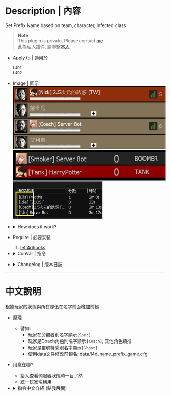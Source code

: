 # Description | 內容
Set Prefix Name based on team, character, infected class

> __Note__ <br/>
This plugin is private, Please contact [me](https://github.com/fbef0102/Game-Private_Plugin#私人插件列表-private-plugins-list)<br/>
此為私人插件, 請聯繫[本人](https://github.com/fbef0102/Game-Private_Plugin#私人插件列表-private-plugins-list)

* Apply to | 適用於
	```
	L4D1
	L4D2
	```

* Image | 圖示
	<br/>![l4d_name_prefix_game_1](image/l4d_name_prefix_game_1.jpg)
	<br/>![l4d_name_prefix_game_2](image/l4d_name_prefix_game_2.jpg)
	<br/>![l4d_name_prefix_game_3](image/l4d_name_prefix_game_3.jpg)

* <details><summary>How does it work?</summary>

	* Add prefix in player's name based player's team, character, infected class... etc
	* Set prefix name by config [data/l4d_name_prefix_game.cfg](data/l4d_name_prefix_game.cfg)
</details>

* Require | 必要安裝
	1. [left4dhooks](https://forums.alliedmods.net/showthread.php?t=321696)

* <details><summary>ConVar | 指令</summary>

	* cfg/sourcemod/l4d_name_prefix_game.cfg
		```php
		// 0=Plugin off, 1=Plugin on.
		l4d_name_prefix_game_enable "1"

		// If 1, when player changed name by himself, record in log file: logs/l4d_name_prefix_game.log
		l4d_name_prefix_game_log "1"
		```
</details>

* <details><summary>Changelog | 版本日誌</summary>

	* v1.1 (2025-2-26)
		* Optimize code

	* v1.0 (2024-12-6)
		* Initial Release
</details>

- - - -
# 中文說明
根據玩家的狀態與所在隊伍在名字前面增加前輟

* 原理
	* 譬如:
		* 玩家在旁觀者則名字顯示```[Spec]```
		* 玩家是Coach角色則名字顯示```[Coach]```, 其他角色類推
		* 玩家是靈魂特感則名字顯示```[Ghost]```
		* 使用data文件修改前輟名: [data/l4d_name_prefix_game.cfg](data/l4d_name_prefix_game.cfg)

* 用意在哪?
	* 給人查看伺服器狀態時一目了然
	* 統一玩家名稱用

* <details><summary>指令中文介紹 (點我展開)</summary>

	* cfg/sourcemod/l4d_name_prefix_game.cfg
		```php
		// 0=關閉插件, 1=開啓插件
		l4d_name_prefix_game_enable "1"

		// 為1時，當玩家自己改名時，紀錄於文件中: logs/l4d_name_prefix_game.log
		l4d_name_prefix_game_log "1"
		```
</details>